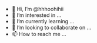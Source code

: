 - 👋 Hi, I’m @hhhoohihii
- 👀 I’m interested in ...
- 🌱 I’m currently learning ...
- 💞️ I’m looking to collaborate on ...
- 📫 How to reach me ...

<!---
hhhoohihii/hhhoohihii is a ✨ special ✨ repository because its `README.md` (this file) appears on your GitHub profile.
You can click the Preview link to take a look at your changes.
--->
